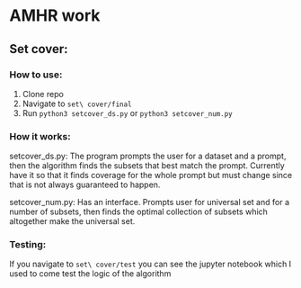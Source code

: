 # AMHR work

## Set cover:

### How to use:
1. Clone repo
2. Navigate to `set\ cover/final`
3. Run `python3 setcover_ds.py` or `python3 setcover_num.py`

### How it works:

setcover_ds.py:
The program prompts the user for a dataset and a prompt, then the algorithm finds the subsets that best match the prompt. Currently have it so that it finds coverage for the whole prompt but must change since that is not always guaranteed to happen. 

setcover_num.py:
Has an interface. Prompts user for universal set and for a number of subsets, then finds the optimal collection of subsets which altogether make the universal set.

### Testing:

If you navigate to `set\ cover/test` you can see the jupyter notebook which I used to come test the logic of the algorithm
